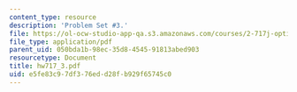 ```yaml
---
content_type: resource
description: 'Problem Set #3.'
file: https://ol-ocw-studio-app-qa.s3.amazonaws.com/courses/2-717j-optical-engineering-spring-2002/e5fe83c97df376edd28fb929f65745c0_hw717_3.pdf
file_type: application/pdf
parent_uid: 050bda1b-98ec-35d8-4545-91813abed903
resourcetype: Document
title: hw717_3.pdf
uid: e5fe83c9-7df3-76ed-d28f-b929f65745c0
---
```

